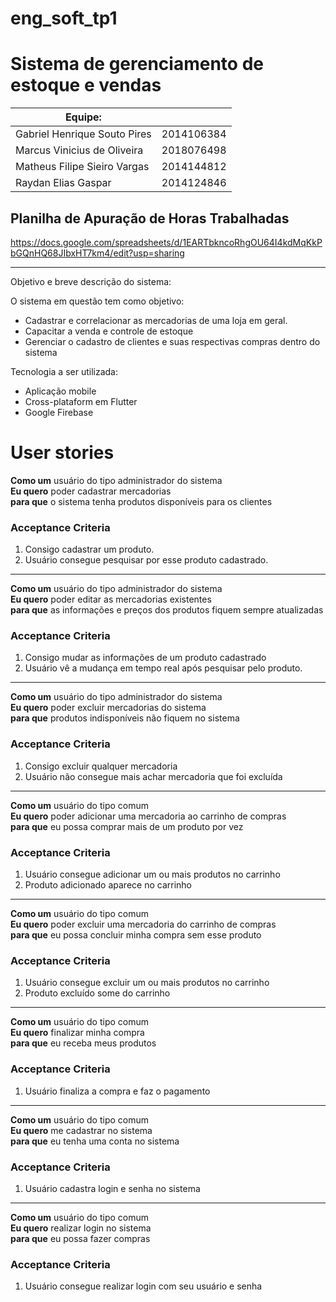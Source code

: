 # eng_soft_tp1
# Sistema de gerenciamento de estoque e vendas

| Equipe: |  |
|----|---|
| Gabriel Henrique Souto Pires | 2014106384 |
| Marcus Vinicius de Oliveira | 2018076498 |
| Matheus Filipe Sieiro Vargas | 2014144812 |
| Raydan Elias Gaspar | 2014124846 |

## Planilha de Apuração de Horas Trabalhadas
https://docs.google.com/spreadsheets/d/1EARTbkncoRhgOU64I4kdMqKkPbGQnHQ68JIbxHT7km4/edit?usp=sharing

----
Objetivo e breve descrição do sistema:

O sistema em questão tem como objetivo:

- Cadastrar e correlacionar as mercadorias de uma loja em geral.
- Capacitar a venda e controle de estoque
- Gerenciar o cadastro de clientes e suas respectivas compras dentro do sistema

Tecnologia a ser utilizada:

- Aplicação mobile
- Cross-plataform em Flutter
- Google Firebase

# User stories

**Como um** usuário do tipo administrador do sistema\
**Eu quero** poder cadastrar mercadorias\
**para que** o sistema tenha produtos disponíveis para os clientes

### Acceptance Criteria

1. Consigo cadastrar um produto.
2. Usuário consegue pesquisar por esse produto cadastrado.

----
**Como um** usuário do tipo administrador do sistema\
**Eu quero** poder editar as mercadorias existentes\
**para que** as informações e preços dos produtos fiquem sempre atualizadas

### Acceptance Criteria

1. Consigo mudar as informações de um produto cadastrado
2. Usuário vê a mudança em tempo real após pesquisar pelo produto.

----
**Como um** usuário do tipo administrador do sistema\
**Eu quero** poder excluir mercadorias do sistema\
**para que** produtos indisponíveis não fiquem no sistema

### Acceptance Criteria

1. Consigo excluir qualquer mercadoria
2. Usuário não consegue mais achar mercadoria que foi excluída

----
**Como um** usuário do tipo comum\
**Eu quero** poder adicionar uma mercadoria ao carrinho de compras\
**para que** eu possa comprar mais de um produto por vez

### Acceptance Criteria

1. Usuário consegue adicionar um ou mais produtos no carrinho
2. Produto adicionado aparece no carrinho

----
**Como um** usuário do tipo comum\
**Eu quero** poder excluir uma mercadoria do carrinho de compras\
**para que** eu possa concluir minha compra sem esse produto

### Acceptance Criteria

1. Usuário consegue excluir um ou mais produtos no carrinho
2. Produto excluído some do carrinho

----
**Como um** usuário do tipo comum\
**Eu quero** finalizar minha compra\
**para que** eu receba meus produtos

### Acceptance Criteria

1. Usuário finaliza a compra e faz o pagamento

----
**Como um** usuário do tipo comum\
**Eu quero** me cadastrar no sistema\
**para que** eu tenha uma conta no sistema

### Acceptance Criteria

1. Usuário cadastra login e senha no sistema

----
**Como um** usuário do tipo comum\
**Eu quero** realizar login no sistema\
**para que** eu possa fazer compras

### Acceptance Criteria

1. Usuário consegue realizar login com seu usuário e senha

